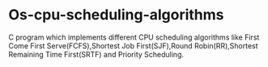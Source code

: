 # Os-cpu-scheduling-algorithms
C program which implements different CPU scheduling algorithms like First Come First Serve(FCFS),Shortest Job First(SJF),Round Robin(RR),Shortest Remaining Time First(SRTF) and Priority Scheduling.
